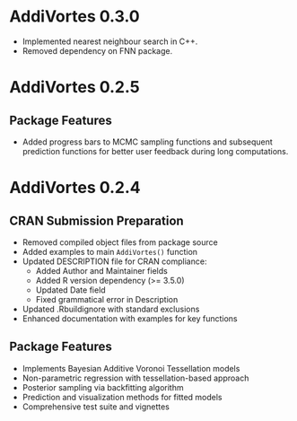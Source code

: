 # AddiVortes 0.3.0

* Implemented nearest neighbour search in C++.
* Removed dependency on FNN package.

# AddiVortes 0.2.5

## Package Features

* Added progress bars to MCMC sampling functions and subsequent prediction functions for better user feedback during long computations.

# AddiVortes 0.2.4

## CRAN Submission Preparation

* Removed compiled object files from package source
* Added examples to main `AddiVortes()` function
* Updated DESCRIPTION file for CRAN compliance:
  - Added Author and Maintainer fields  
  - Added R version dependency (>= 3.5.0)
  - Updated Date field
  - Fixed grammatical error in Description
* Updated .Rbuildignore with standard exclusions
* Enhanced documentation with examples for key functions

## Package Features

* Implements Bayesian Additive Voronoi Tessellation models
* Non-parametric regression with tessellation-based approach  
* Posterior sampling via backfitting algorithm
* Prediction and visualization methods for fitted models
* Comprehensive test suite and vignettes